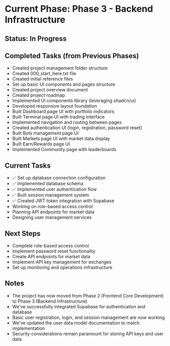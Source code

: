 
# Current Phase: Phase 3 - Backend Infrastructure

## Status: In Progress

## Completed Tasks (from Previous Phases)
- Created project management folder structure
- Created 000_start_here.txt file
- Created initial reference files
- Set up basic UI components and pages structure
- Created project overview document
- Created project roadmap
- Implemented UI components library (leveraging shadcn/ui)
- Developed responsive layout foundation
- Built Dashboard page UI with portfolio indicators
- Built Terminal page UI with trading interface
- Implemented navigation and routing between pages
- Created authentication UI (login, registration, password reset)
- Built Bots management page UI
- Built Markets page UI with market data display
- Built Earn/Rewards page UI
- Implemented Community page with leaderboards

## Current Tasks
- ✅ Set up database connection configuration
- ✅ Implemented database schema
- ✅ Implemented user authentication flow
- ✅ Built session management system
- ✅ Created JWT token integration with Supabase
- Working on role-based access control
- Planning API endpoints for market data
- Designing user management services

## Next Steps
- Complete role-based access control
- Implement password reset functionality
- Create API endpoints for market data
- Implement API key management for exchanges
- Set up monitoring and operations infrastructure

## Notes
- The project has now moved from Phase 2 (Frontend Core Development) to Phase 3 (Backend Infrastructure)
- We've successfully integrated Supabase for authentication and database
- Basic user registration, login, and session management are now working
- We've updated the user data model documentation to match implementation
- Security considerations remain paramount for storing API keys and user data
